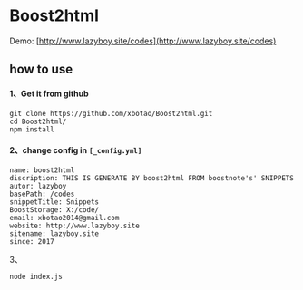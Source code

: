 # Boost2html

Demo: [http://www.lazyboy.site/codes](http://www.lazyboy.site/codes)



## how to use

#### 1、Get it from github

```shell
git clone https://github.com/xbotao/Boost2html.git
cd Boost2html/
npm install
```

#### 2、change config in `[_config.yml]`

```
name: boost2html
discription: THIS IS GENERATE BY boost2html FROM boostnote's' SNIPPETS
autor: lazyboy
basePath: /codes
snippetTitle: Snippets
BoostStorage: X:/code/
email: xbotao2014@gmail.com
website: http://www.lazyboy.site
sitename: lazyboy.site
since: 2017
```

3、 

```
node index.js
```

